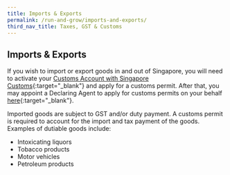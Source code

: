 ```yaml
---
title: Imports & Exports
permalink: /run-and-grow/imports-and-exports/
third_nav_title: Taxes, GST & Customs
---
```


## Imports & Exports

If you wish to import or export goods in and out of Singapore, you will need to activate your [Customs Account with Singapore Customs](https://www.customs.gov.sg/businesses/new-traders-and-registration-services/overview){:target="_blank"} and apply for a customs permit. After that, you may appoint a Declaring Agent to apply for customs permits on your behalf [here](https://www.tradenet.gov.sg/tradenet/login.portal){:target="_blank"}.

Imported goods are subject to GST and/or duty payment. A customs permit is required to account for the import and tax payment of the goods. Examples of dutiable goods include:

- Intoxicating liquors
- Tobacco products
- Motor vehicles
- Petroleum products

<script src="/jquery/jquery.min.js"></script>
<script src="/jquery/bp-menu-new-tab.js"></script>